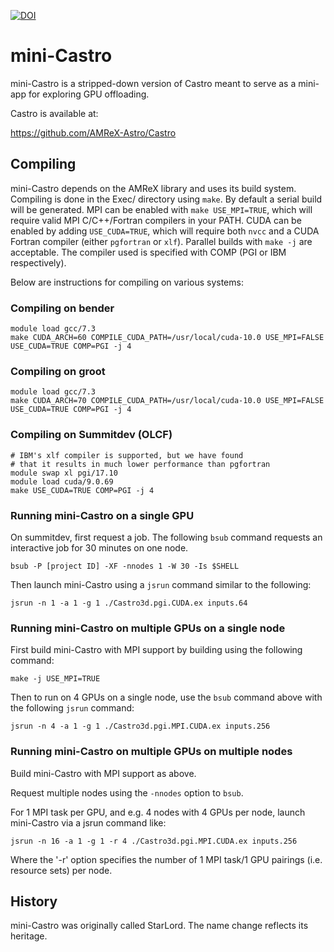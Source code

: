 [![DOI](https://zenodo.org/badge/92557777.svg)](https://zenodo.org/badge/latestdoi/92557777)

# mini-Castro

mini-Castro is a stripped-down version of Castro meant to serve as a
mini-app for exploring GPU offloading.

Castro is available at:

https://github.com/AMReX-Astro/Castro

## Compiling

mini-Castro depends on the AMReX library and uses its build system. Compiling
is done in the Exec/ directory using `make`. By default a serial build will
be generated. MPI can be enabled with `make USE_MPI=TRUE`, which will require
valid MPI C/C++/Fortran compilers in your PATH. CUDA can be enabled by adding
`USE_CUDA=TRUE`, which will require both `nvcc` and a CUDA Fortran compiler
(either `pgfortran` or `xlf`). Parallel builds with `make -j` are acceptable.
The compiler used is specified with COMP (PGI or IBM respectively).

Below are instructions for compiling on various systems:

### Compiling on bender

```
module load gcc/7.3
make CUDA_ARCH=60 COMPILE_CUDA_PATH=/usr/local/cuda-10.0 USE_MPI=FALSE USE_CUDA=TRUE COMP=PGI -j 4
```

### Compiling on groot

```
module load gcc/7.3
make CUDA_ARCH=70 COMPILE_CUDA_PATH=/usr/local/cuda-10.0 USE_MPI=FALSE USE_CUDA=TRUE COMP=PGI -j 4
```

### Compiling on Summitdev (OLCF)

```
# IBM's xlf compiler is supported, but we have found
# that it results in much lower performance than pgfortran
module swap xl pgi/17.10
module load cuda/9.0.69
make USE_CUDA=TRUE COMP=PGI -j 4
```

### Running mini-Castro on a single GPU

On summitdev, first request a job. The following `bsub` command
requests an interactive job for 30 minutes on one node.

`bsub -P [project ID] -XF -nnodes 1 -W 30 -Is $SHELL`

Then launch mini-Castro using a `jsrun` command similar to the following:

`jsrun -n 1 -a 1 -g 1 ./Castro3d.pgi.CUDA.ex inputs.64`

### Running mini-Castro on multiple GPUs on a single node

First build mini-Castro with MPI support by building using the following command:

`make -j USE_MPI=TRUE`

Then to run on 4 GPUs on a single node, use the `bsub` command above with the following `jsrun` command:

`jsrun -n 4 -a 1 -g 1 ./Castro3d.pgi.MPI.CUDA.ex inputs.256`

### Running mini-Castro on multiple GPUs on multiple nodes

Build mini-Castro with MPI support as above.

Request multiple nodes using the `-nnodes` option to `bsub`.

For 1 MPI task per GPU, and e.g. 4 nodes with 4 GPUs per node, launch
mini-Castro via a jsrun command like:

`jsrun -n 16 -a 1 -g 1 -r 4 ./Castro3d.pgi.MPI.CUDA.ex inputs.256`

Where the '-r' option specifies the number of 1 MPI task/1 GPU
pairings (i.e. resource sets) per node.

## History

mini-Castro was originally called StarLord.  The name change reflects
its heritage.
